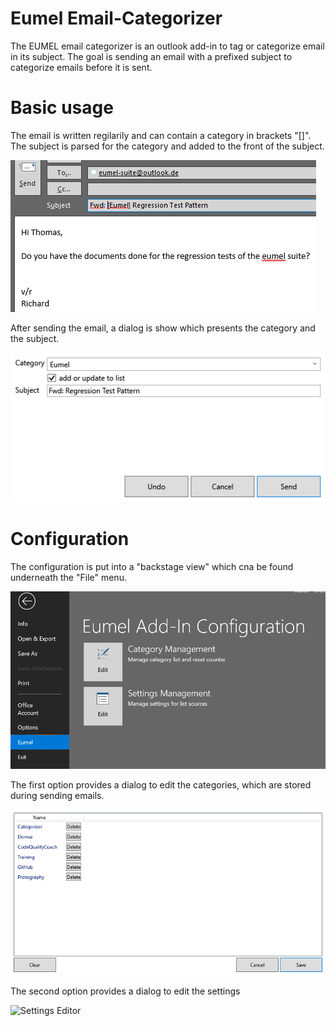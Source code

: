 # Eumel Email-Categorizer

The EUMEL email categorizer is an outlook add-in to tag or categorize email in its subject. The goal is sending an email with a prefixed subject to categorize emails before it is sent.

# Basic usage

The email is written regilarily and can contain a category in brackets "[]". The subject is parsed for the category and added to the front of the subject.

![Subject Email](/Assets/eumel_mailsource.png?raw=true)

After sending the email, a dialog is show which presents the category and the subject.

![Subject Editor](/Assets/eumel_subjecteditor.png?raw=true)

# Configuration

The configuration is put into a "backstage view" which cna be found underneath the "File" menu.

![Configuration Entry](/Assets/eumel_configurationoverview.png?raw=true)

The first option provides a dialog to edit the categories, which are stored during sending emails.

![Categories Editor](/Assets/eumel_categoryeditor.png?raw=true)

The second option provides a dialog to edit the settings

![Settings Editor](/Assets/eumel_settingseditor.png?raw=true)

